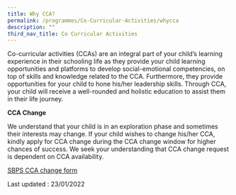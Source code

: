 ```yaml
---
title: Why CCA?
permalink: /programmes/Co-Curricular-Activities/whycca
description: ""
third_nav_title: Co Curricular Activities
---
```

Co-curricular activities (CCAs) are an integral part of your child’s learning experience in their schooling life as they provide your child learning opportunities and platforms to develop social-emotional competencies, on top of skills and knowledge related to the CCA. Furthermore, they provide opportunities for your child to hone his/her leadership skills. Through CCA, your child will receive a well-rounded and holistic education to assist them in their life journey.

**CCA Change**

We understand that your child is in an exploration phase and sometimes their interests may change. If your child wishes to change his/her CCA, kindly apply for CCA change during the CCA change window for higher chances of success. We seek your understanding that CCA change request is dependent on CCA availability.

[SBPS CCA change form](https://forms.gle/tdRBGjDJx2hv7rUu5)

Last updated : 23/01/2022
